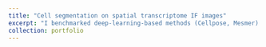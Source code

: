 ```yaml
---
title: "Cell segmentation on spatial transcriptome IF images"
excerpt: "I benchmarked deep-learning-based methods (Cellpose, Mesmer) on spatial transcriptome IF images and set a good foundation for downstream analysis.<br/><img src='/images/cellpose_cosmx_example_overlay-11.png'>"
collection: portfolio
---
```

